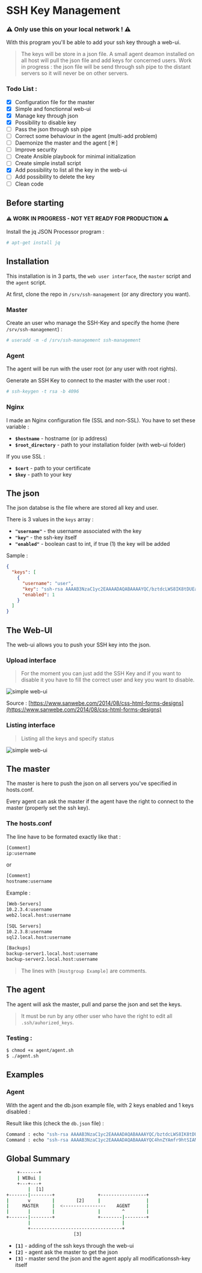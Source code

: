 # SSH Key Management

### :warning: Only use this on your local network ! :warning:

With this program you'll be able to add your ssh key through a web-ui. 

> The keys will be store in a json file.
> A small agent deamon installed on all host will pull the json file and add keys for concerned users.
> Work in progress : the json file will be send through ssh pipe to the distant servers so it will never be on other servers.

### Todo List : 
- [x] Configuration file for the master
- [x] Simple and fonctionnal web-ui
- [x] Manage key through json
- [x] Possibility to disable key
- [ ] Pass the json through ssh pipe
- [ ] Correct some behaviour in the agent (multi-add problem)
- [ ] Daemonize the master and the agent [:sunny:]
- [ ] Improve security
- [ ] Create Ansible playbook for minimal initialization
- [ ] Create simple install script
- [x] Add possibility to list all the key in the web-ui
- [ ] Add possibility to delete the key
- [ ] Clean code

## Before starting

#### :warning: WORK IN PROGRESS - NOT YET READY FOR PRODUCTION :warning:

Install the jq JSON Processor program :

```bash
# apt-get install jq
```

## Installation

This installation is in 3 parts, the `web user interface`, the `master` script and the `agent` script.

At first, clone the repo in `/srv/ssh-management` (or any directory you want).

### Master

Create an user who manage the SSH-Key and specify the home (here `/srv/ssh-management`) : 

```bash
# useradd -m -d /srv/ssh-management ssh-management
```

### Agent

The agent will be run with the user root (or any user with root rights).

Generate an SSH Key to connect to the master with the user root : 

```bash
# ssh-keygen -t rsa -b 4096
```

### Nginx

I made an Nginx configuration file (SSL and non-SSL). You have to set these variable : 

- __`$hostname`__ - hostname (or ip address)
- __`$root_directory`__ - path to your installation folder (with web-ui folder)

If you use SSL :

- __`$cert`__ - path to your certificate
- __`$key`__ - path to your key

## The json

The json databse is the file where are stored all key and user. 

There is 3 values in the `keys` array : 

- __`"username"`__ - the username associated with the key
- __`"key"`__ - the ssh-key itself
- __`"enabled"`__ - boolean cast to int, if true (1) the key will be added

Sample : 

```json
{
  "keys": [
    {
      "username": "user",
      "key": "ssh-rsa AAAAB3NzaC1yc2EAAAADAQABAAAAYQC/bztdcLWS8IK8tDUEaZRp+T/Vlohmni0f5FMs/1I4lCy8XSM96twyVXBo4ATYBFj61ET0CIGAzW81xDsOkWv3oKDlRzurU5TVc49KQEIjwv5DbpB6g2HznmM5oo8diDE= user@home",
      "enabled": 1
    }
  ]
}
```

## The Web-UI
The web-ui allows you to push your SSH key into the json. 

### Upload interface

> For the moment you can just add the SSH Key and if you want to disable it you have to fill the correct user and key you want to disable.

![simple web-ui](http://image.prntscr.com/image/534723fa7a7642cc842ee6b3f37b8ab1.png)

Source : [https://www.sanwebe.com/2014/08/css-html-forms-designs](https://www.sanwebe.com/2014/08/css-html-forms-designs)

### Listing interface

> Listing all the keys and specify status

![simple web-ui](http://i.imgur.com/HMVcNRp.png)

## The master

The master is here to push the json on all servers you've specified in hosts.conf.

Every agent can ask the master if the agent have the right to connect to the master (properly set the ssh key).

### The hosts.conf

The line have to be formated exactly like that :

```bash
[Comment]
ip:username
```

or

```bash
[Comment]
hostname:username
```
Example : 

```bash
[Web-Servers]
10.2.3.4:username
web2.local.host:username

[SQL Servers]
10.2.3.8:username
sql2.local.host:username

[Backups]
backup-server1.local.host:username
backup-server2.local.host:username
```

> The lines with `[Hostgroup Example]` are comments.

## The agent

The agent will ask the master, pull and parse the json and set the keys.

> It must be run by any other user who have the right to edit all `.ssh/auhorized_keys`.

### Testing : 

```bash
$ chmod +x agent/agent.sh
$ ./agent.sh
```

## Examples

### Agent 

With the agent and the db.json example file, with 2 keys enabled and 1 keys disabled : 

Result like this (check the `db.json` file) : 

```bash
Command : echo "ssh-rsa AAAAB3NzaC1yc2EAAAADAQABAAAAYQC/bztdcLWS8IK8tDUEaZRp+T/Vlohmni0f5FMs/1I4lCy8XSM96twyVXBo4ATYBFj61ET0CIGAzW81xDsOkWv3oKDlRzurU5TVc49KQEIjwv5DbpB6g2HznmM5oo8diDE= user@home" >> /.ssh/authorized_keys
Command : echo "ssh-rsa AAAAB3NzaC1yc2EAAAADAQABAAAAYQC4hnZYAmfr9htSIAMRc1fan6se+mLdohiTIyC+CXQ4N2JHSjqaf8Fk9MLk8Y+l4Ziapfjj8cXIMZvbC+r63f+n/3MUwu8djKnaJdi1Kek5vCCXk6zVhPg2scdhqjnH0vs= user@laptop" >> /.ssh/authorized_keys
```

## Global Summary

```bash
    +-------+
    | WEBui |
    +---+---+
        |  [1]           
+-------|--------+                +-----------------+
|       v        |        [2]     |                 |
|     MASTER     |  <----------------    AGENT      |
|       |        |                |        ^        |
+-------|--------+                +--------|--------+
        |                                  |
        +----------------------------------+
                         [3]
```

- __`[1]`__ - adding of the ssh keys through the web-ui
- __`[2]`__ - agent ask the master to get the json
- __`[3]`__ - master send the json and the agent apply all modificationssh-key itself